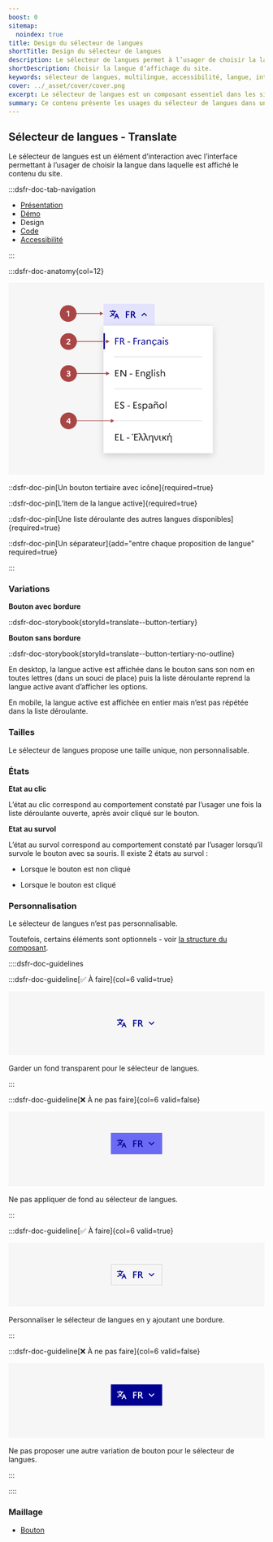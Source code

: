 ```yaml
---
boost: 0
sitemap:
  noindex: true
title: Design du sélecteur de langues
shortTitle: Design du sélecteur de langues
description: Le sélecteur de langues permet à l’usager de choisir la langue d’affichage du site dans un environnement multilingue.
shortDescription: Choisir la langue d’affichage du site.
keywords: sélecteur de langues, multilingue, accessibilité, langue, interface, UX, design system, en-tête, code ISO, traduction
cover: ../_asset/cover/cover.png
excerpt: Le sélecteur de langues est un composant essentiel dans les sites multilingues. Il permet à l’usager de basculer entre différentes langues tout en respectant les bonnes pratiques d’affichage et de positionnement.
summary: Ce contenu présente les usages du sélecteur de langues dans un site disponible en plusieurs langues. Il précise son positionnement recommandé dans l’interface, généralement dans l’en-tête en tant qu’accès rapide, ainsi que les règles éditoriales à respecter pour nommer les langues avec clarté. Il rappelle également les recommandations juridiques liées à l’affichage du français. Ce guide est destiné aux concepteurs de sites publics ou multilingues qui souhaitent garantir une navigation fluide, cohérente et conforme aux bonnes pratiques.
---
```


## Sélecteur de langues - Translate

Le sélecteur de langues est un élément d’interaction avec l’interface permettant à l’usager de choisir la langue dans laquelle est affiché le contenu du site.

:::dsfr-doc-tab-navigation

- [Présentation](../index.md)
- [Démo](../demo/index.md)
- Design
- [Code](../code/index.md)
- [Accessibilité](../accessibility/index.md)

:::

:::dsfr-doc-anatomy{col=12}

![Anatomie du sélecteur de langue](../_asset/anatomy/anatomy-1.png)

::dsfr-doc-pin[Un bouton tertiaire avec icône]{required=true}

::dsfr-doc-pin[L’item de la langue active]{required=true}

::dsfr-doc-pin[Une liste déroulante des autres langues disponibles]{required=true}

::dsfr-doc-pin[Un séparateur]{add="entre chaque proposition de langue" required=true}

:::

### Variations

**Bouton avec bordure**

::dsfr-doc-storybook{storyId=translate--button-tertiary}

**Bouton sans bordure**

::dsfr-doc-storybook{storyId=translate--button-tertiary-no-outline}

En desktop, la langue active est affichée dans le bouton sans son nom en toutes lettres (dans un souci de place) puis la liste déroulante reprend la langue active avant d’afficher les options.

En mobile, la langue active est affichée en entier mais n’est pas répétée dans la liste déroulante.

### Tailles

Le sélecteur de langues propose une taille unique, non personnalisable.

### États

**Etat au clic**

L’état au clic correspond au comportement constaté par l’usager une fois la liste déroulante ouverte, après avoir cliqué sur le bouton.

**Etat au survol**

L’état au survol correspond au comportement constaté par l’usager lorsqu’il survole le bouton avec sa souris. Il existe 2 états au survol :

- Lorsque le bouton est non cliqué

- Lorsque le bouton est cliqué

### Personnalisation

Le sélecteur de langues n’est pas personnalisable.

Toutefois, certains éléments sont optionnels - voir [la structure du composant](#sélecteur-de-langue).

::::dsfr-doc-guidelines

:::dsfr-doc-guideline[✅ À faire]{col=6 valid=true}

![](../_asset/custom/do-1.png)

Garder un fond transparent pour le sélecteur de langues.

:::

:::dsfr-doc-guideline[❌ À ne pas faire]{col=6 valid=false}

![](../_asset/custom/dont-1.png)

Ne pas appliquer de fond au sélecteur de langues.

:::

:::dsfr-doc-guideline[✅ À faire]{col=6 valid=true}

![](../_asset/custom/do-2.png)

Personnaliser le sélecteur de langues en y ajoutant une bordure.

:::

:::dsfr-doc-guideline[❌ À ne pas faire]{col=6 valid=false}

![](../_asset/custom/dont-2.png)

Ne pas proposer une autre variation de bouton pour le sélecteur de langues.

:::

::::

### Maillage

- [Bouton](../../../../button/_part/doc/index.md)
